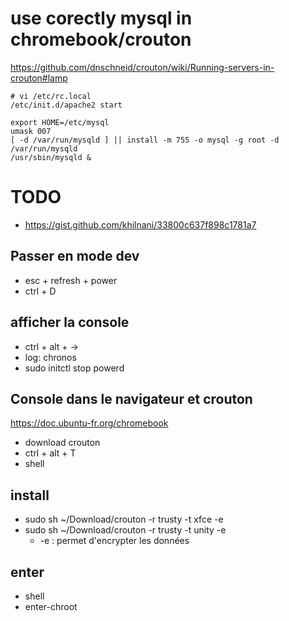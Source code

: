 

# use corectly mysql in chromebook/crouton
https://github.com/dnschneid/crouton/wiki/Running-servers-in-crouton#lamp
```
# vi /etc/rc.local
/etc/init.d/apache2 start

export HOME=/etc/mysql
umask 007
[ -d /var/run/mysqld ] || install -m 755 -o mysql -g root -d /var/run/mysqld
/usr/sbin/mysqld &
```

# TODO
 * https://gist.github.com/khilnani/33800c637f898c1781a7


## Passer en mode dev

* esc + refresh + power
* ctrl + D

## afficher la console

* ctrl + alt + ->
* log: chronos
* sudo initctl stop powerd

## Console dans le navigateur et crouton

https://doc.ubuntu-fr.org/chromebook

* download crouton
* ctrl + alt + T
* shell

## install

* sudo sh ~/Download/crouton -r trusty -t xfce -e
* sudo sh ~/Download/crouton -r trusty -t unity -e
	* -e : permet d'encrypter les données

## enter

* shell
* enter-chroot
